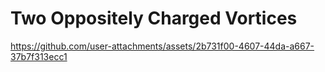 # Two Oppositely Charged Vortices

https://github.com/user-attachments/assets/2b731f00-4607-44da-a667-37b7f313ecc1
